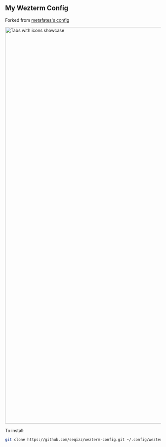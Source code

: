 ## My Wezterm Config

Forked from [metafates's config](https://github.com/metafates/wezterm-config)

<img width="1280" alt="Tabs with icons showcase" src="https://paste.gurkan.in/meet-foal.png">

To install:
```bash
git clone https://github.com/seqizz/wezterm-config.git ~/.config/wezterm
```
